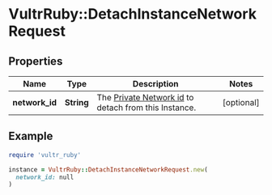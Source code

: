 # VultrRuby::DetachInstanceNetworkRequest

## Properties

| Name | Type | Description | Notes |
| ---- | ---- | ----------- | ----- |
| **network_id** | **String** | The [Private Network id](#operation/list-networks) to detach from this Instance. | [optional] |

## Example

```ruby
require 'vultr_ruby'

instance = VultrRuby::DetachInstanceNetworkRequest.new(
  network_id: null
)
```

